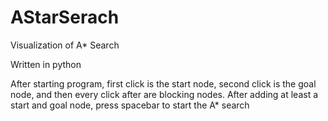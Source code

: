 # AStarSerach
Visualization of A* Search

Written in python

After starting program, first click is the start node, second click is the goal node, and then every click after are blocking nodes. 
After adding at least a start and goal node, press spacebar to start the A* search
